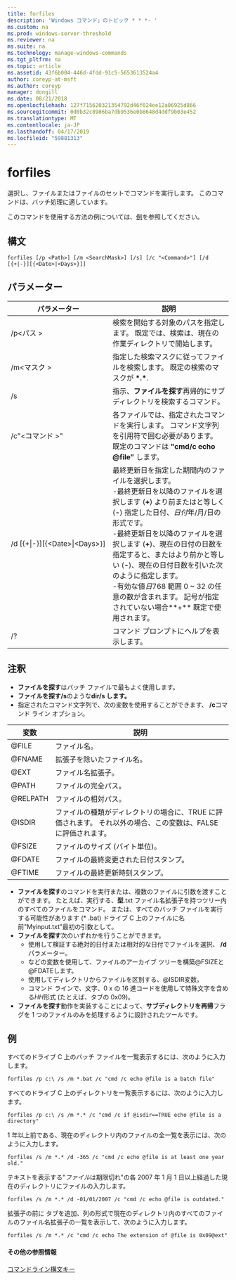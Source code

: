 ```yaml
---
title: forfiles
description: 'Windows コマンド」のトピック * * *- '
ms.custom: na
ms.prod: windows-server-threshold
ms.reviewer: na
ms.suite: na
ms.technology: manage-windows-commands
ms.tgt_pltfrm: na
ms.topic: article
ms.assetid: 43f6b004-446d-4fdd-91c5-5653613524a4
author: coreyp-at-msft
ms.author: coreyp
manager: dongill
ms.date: 08/21/2018
ms.openlocfilehash: 127f715620321354792d46f024ee12a06925d866
ms.sourcegitcommit: 0d0b32c8986ba7db9536e0b8648d4ddf9b03e452
ms.translationtype: MT
ms.contentlocale: ja-JP
ms.lasthandoff: 04/17/2019
ms.locfileid: "59881313"
---
```

# <a name="forfiles"></a>forfiles



選択し、ファイルまたはファイルのセットでコマンドを実行します。 このコマンドは、バッチ処理に適しています。

このコマンドを使用する方法の例については、[例](#BKMK_examples)を参照してください。

## <a name="syntax"></a>構文

```
forfiles [/p <Path>] [/m <SearchMask>] [/s] [/c "<Command>"] [/d [{+|-}][{<Date>|<Days>}]]
```


## <a name="parameters"></a>パラメーター

|パラメーター|説明|
|---------|-----------|
|/p\<パス >|検索を開始する対象のパスを指定します。 既定では、検索は、現在の作業ディレクトリで開始します。|
|/m\<マスク >|指定した検索マスクに従ってファイルを検索します。 既定の検索のマスクが **\*.\***.|
|/s|指示、**ファイルを探す**再帰的にサブディレクトリを検索するコマンド。|
|/c"\<コマンド >"|各ファイルでは、指定されたコマンドを実行します。 コマンド文字列を引用符で囲む必要があります。 既定のコマンドは **"cmd/c echo @file"** します。|
|/d&nbsp;[{+\|-}]&#8288;[{\<Date>\|&#8288;\<Days>}]|最終更新日を指定した期間内のファイルを選択します。</br>-最終更新日を以降のファイルを選択します (**+**) より前またはと等しく (**-**) 指定した日付、*日付*年/月/日の形式です。</br>-最終更新日を以降のファイルを選択します (**+**)、現在の日付の日数を指定すると、またはより前かと等しい (**-**)、現在の日付日数を引いた次のように指定します。</br>-有効な値*日*768 範囲 0 ~ 32 の任意の数が含まれます。 記号が指定されていない場合**+** 既定で使用されます。|
|/?|コマンド プロンプトにヘルプを表示します。|

## <a name="remarks"></a>注釈

-   **ファイルを探す**はバッチ ファイルで最もよく使用します。
-   **ファイルを探す/s**のような**dir/s します。**
-   指定されたコマンド文字列で、次の変数を使用することができます、 **/c**コマンド ライン オプション。  

|変数|説明|
|--------|-----------|
|@FILE|ファイル名。|
|@FNAME|拡張子を除いたファイル名。|
|@EXT|ファイル名拡張子。|
|@PATH|ファイルの完全パス。|
|@RELPATH|ファイルの相対パス。|
|@ISDIR|ファイルの種類がディレクトリの場合に、TRUE に評価されます。 それ以外の場合、この変数は、FALSE に評価されます。|
|@FSIZE|ファイルのサイズ (バイト単位)。|
|@FDATE|ファイルの最終変更された日付スタンプ。|
|@FTIME|ファイルの最終更新時刻スタンプ。|

-   **ファイルを探す**のコマンドを実行または、複数のファイルに引数を渡すことができます。 たとえば、実行する、**型**.txt ファイル名拡張子を持つツリー内のすべてのファイルをコマンド。 または、すべてのバッチ ファイルを実行する可能性があります (* .bat) ドライブ C 上のファイルに名前"Myinput.txt"最初の引数として。
-   **ファイルを探す**次のいずれかを行うことができます。  
    -   使用して検証する絶対的日付または相対的な日付でファイルを選択、 **/d**パラメーター。
    -   などの変数を使用して、ファイルのアーカイブ ツリーを構築@FSIZEと@FDATEします。
    -   使用してディレクトリからファイルを区別する、@ISDIR変数。
    -   コマンド ラインで、文字、0 x の 16 進コードを使用して特殊文字を含める*HH*形式 (たとえば、タブの 0x09)。
-   **ファイルを探す**動作を実装することによって、**サブディレクトリを再帰**フラグを 1 つのファイルのみを処理するように設計されたツールです。

## <a name="BKMK_examples"></a>例

すべてのドライブ C 上のバッチ ファイルを一覧表示するには、次のように入力します。
```
forfiles /p c:\ /s /m *.bat /c "cmd /c echo @file is a batch file"
```
すべてのドライブ C 上のディレクトリを一覧表示するには、次のように入力します。
```
forfiles /p c:\ /s /m *.* /c "cmd /c if @isdir==TRUE echo @file is a directory"
```
1 年以上前である、現在のディレクトリ内のファイルの全一覧を表示には、次のように入力します。
```
forfiles /s /m *.* /d -365 /c "cmd /c echo @file is at least one year old."
```
テキストを表示する"*ファイル*は期限切れ"の各 2007 年 1 月 1 日以上経過した現在のディレクトリにファイルの入力します。
```
forfiles /s /m *.* /d -01/01/2007 /c "cmd /c echo @file is outdated." 
```
拡張子の前に タブを追加、列の形式で現在のディレクトリ内のすべてのファイルのファイル名拡張子の一覧を表示して、次のように入力します。
```
forfiles /s /m *.* /c "cmd /c echo The extension of @file is 0x09@ext" 
```

#### <a name="additional-references"></a>その他の参照情報

[コマンドライン構文キー](command-line-syntax-key.md)
